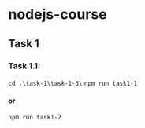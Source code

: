 # nodejs-course

## Task 1

### Task 1.1:

`cd .\task-1\task-1-3\`
`npm run task1-1`

#### or

`npm run task1-2`
